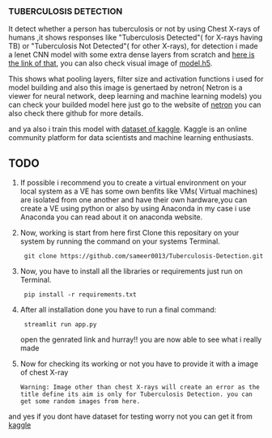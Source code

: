 ### TUBERCULOSIS DETECTION


It detect whether a person has tuberculosis or not by using Chest X-rays of humans ,it shows responses like "Tuberculosis Detected"( for X-rays having TB) or "Tuberculosis Not Detected"( for other X-rays), for detection i made a lenet CNN model with some extra dense layers from scratch and [here is the link of that](https://github.com/sameer0013/Tuberculosis-Detection/blob/main/mymodel.h5),
	you can also check visual image of [model.h5](https://github.com/sameer0013/Tuberculosis-Detection/blob/main/mymodel.h5.png).

This shows what pooling layers, filter size and activation functions i used for model building and also this image is genertaed by netron( Netron is a viewer for neural network, deep learning and machine learning models) you can check your builded model here just go to the website of [netron](https://netron.app/) you can also check there github for more details.

and ya also i train this model with [dataset of kaggle](https://www.kaggle.com/datasets/tawsifurrahman/tuberculosis-tb-chest-xray-dataset).
Kaggle is an online community platform for data scientists and machine learning enthusiasts.

	
	
## TODO

1) If possible i recommend you to create a virtual environment on your local system as a VE has some own benfits like 
		VMs( Virtual machines) are isolated from one another and have their own hardware,you can create a VE  using  python or 
		also by using Anaconda in my case i use Anaconda you can read about it on anaconda website.
		
	
2) Now, working is start from here first Clone this repositary on your system by running the command on your systems Terminal. 
		
		git clone https://github.com/sameer0013/Tuberculosis-Detection.git
		
3) Now, you have to install all the libraries or requirements just run on Terminal.
	
		pip install -r requirements.txt
		
4) After all installation done you have to run a final command:
		
		streamlit run app.py 
		
	open the genrated link and hurray!! you are now able to see what i really made 

5) Now for checking its working or not you have to provide it with a image of chest X-ray 
		
	`Warning: Image other than chest X-rays will create an error as the title define its aim is only for Tuberculosis Detection.
		you can get some random images from here.`
		
	
and yes if you dont have dataset for testing worry not you can get it from [kaggle](https://www.kaggle.com/datasets/raddar/chest-xrays-tuberculosis-from-india)
